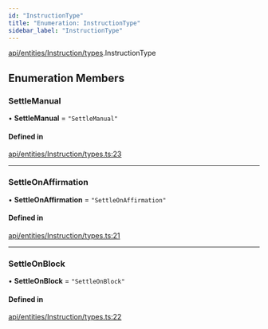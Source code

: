 ```yaml
---
id: "InstructionType"
title: "Enumeration: InstructionType"
sidebar_label: "InstructionType"
---
```


[api/entities/Instruction/types](../../../../../../modules/API/Entities/Instruction/Types/Types.md).InstructionType

## Enumeration Members

### SettleManual

• **SettleManual** = ``"SettleManual"``

#### Defined in

[api/entities/Instruction/types.ts:23](https://github.com/PolymeshAssociation/polymesh-sdk/blob/b6f9fb883/src/api/entities/Instruction/types.ts#L23)

___

### SettleOnAffirmation

• **SettleOnAffirmation** = ``"SettleOnAffirmation"``

#### Defined in

[api/entities/Instruction/types.ts:21](https://github.com/PolymeshAssociation/polymesh-sdk/blob/b6f9fb883/src/api/entities/Instruction/types.ts#L21)

___

### SettleOnBlock

• **SettleOnBlock** = ``"SettleOnBlock"``

#### Defined in

[api/entities/Instruction/types.ts:22](https://github.com/PolymeshAssociation/polymesh-sdk/blob/b6f9fb883/src/api/entities/Instruction/types.ts#L22)
